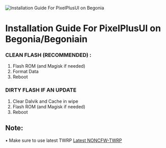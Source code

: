 ![Installation Guide For PixelPlusUI on Begonia](https://i.imgur.com/pmZkslu.png "Installation")

# Installation Guide For PixelPlusUI on Begonia/Begoniain

### CLEAN FLASH (RECOMMENDED) :
1. Flash ROM (and Magisk if needed)
2. Format Data
3. Reboot

### DIRTY FLASH IF AN UPDATE
1. Clear Dalvik and Cache in wipe
2. Flash ROM (and Magisk if needed)
3. Reboot

## Note:
• Make sure to use latest TWRP [Latest NONCFW-TWRP](https://sourceforge.net/projects/begonia-oss/files/Unified/)
